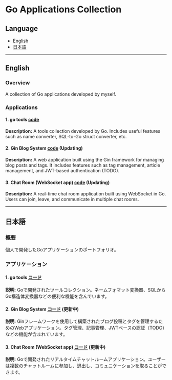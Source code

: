 # Go Applications Collection

## Language
- [English](#english)
- [日本語](#日本語)

---

## English

### Overview
A collection of Go applications developed by myself.

### Applications

#### 1. go tools [code](https://github.com/camtrik/go-tools)
**Description:** A tools collection developed by Go. Includes useful features such as name converter, SQL-to-Go struct converter, etc.

#### 2. Gin Blog System [code](https://github.com/camtrik/gin-blog) (Updating)
**Description:** A web application built using the Gin framework for managing blog posts and tags. It includes features such as tag management, article management, and JWT-based authentication (TODO).

#### 3. Chat Room (WebSocket app) [code](https://github.com/camtrik/go-chatroom) (Updating)
**Description:** A real-time chat room application built using WebSocket in Go. Users can join, leave, and communicate in multiple chat rooms.

---

## 日本語

### 概要
個人で開発したGoアプリケーションのポートフォリオ。

### アプリケーション

#### 1. go tools [コード](https://github.com/camtrik/go-tools)
**説明:** Goで開発されたツールコレクション。ネームフォマット変換器、SQLからGo構造体変換器などの便利な機能を含んでいます。

#### 2. Gin Blog System [コード](https://github.com/camtrik/gin-blog) (更新中)
**説明:** Ginフレームワークを使用して構築されたブログ投稿とタグを管理するためのWebアプリケーション。タグ管理、記事管理、JWTベースの認証（TODO）などの機能が含まれています。

#### 3. Chat Room  (WebSocket app) [コード](https://github.com/camtrik/go-chatroom) (更新中)
**説明:** Goで開発されたリアルタイムチャットルームアプリケーション。ユーザーは複数のチャットルームに参加し、退出し、コミュニケーションを取ることができます。

